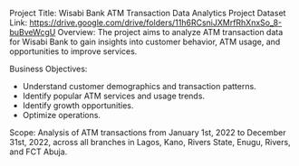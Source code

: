 Project Title: Wisabi Bank ATM Transaction Data Analytics Project
Dataset Link:
https://drive.google.com/drive/folders/11h6RCsniJXMrfRhXnxSo_8-buBveWcgU
Overview:
The project aims to analyze ATM transaction data for Wisabi Bank to gain insights into customer behavior, ATM usage, and opportunities to improve services.

Business Objectives:
- Understand customer demographics and transaction patterns.
- Identify popular ATM services and usage trends.
- Identify growth opportunities.
- Optimize operations.

Scope:
Analysis of ATM transactions from January 1st, 2022 to December 31st, 2022, across all branches in Lagos, Kano, Rivers State, Enugu, Rivers, and FCT Abuja.
